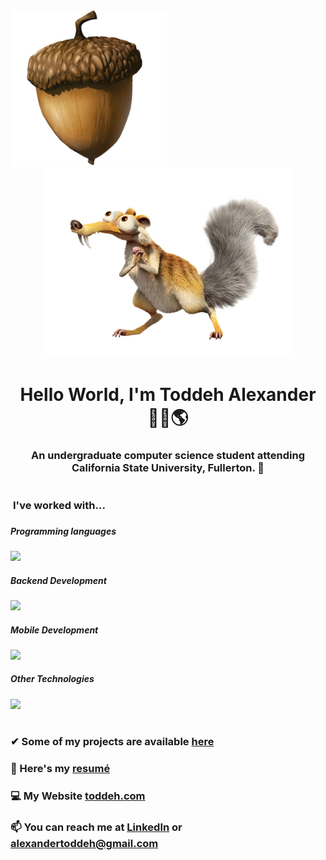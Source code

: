 <img src="/assets/Acorn.png" width="250">
<div align="center"><img src="/assets/Scrat.png" width="400"></div>

<h1 align="center">Hello World, I'm Toddeh Alexander 🙋‍♂️🌎 </h1> 
<h3 align="center">An undergraduate computer science student attending California State University, Fullerton. 🐘 
<h1></h1> 

<p align="left">

<h3 style="vertical-align:top; margin:4px" > I've worked with... <h3>

##### Programming languages
![](https://skillicons.dev/icons?i=html,css,js,ts,py,cpp,r)
##### Backend Development
![](https://skillicons.dev/icons?i=nodejs,php,mysql,flask)

##### Mobile Development
![](https://skillicons.dev/icons?i=swift,react)

##### Other Technologies
![](https://skillicons.dev/icons?i=raspberrypi,arduino,docker,bots,cloudflare,firebase,figma,linux,apple,windows)



<h1></h1>

### ✔ Some of my projects are available [here](https://github.com/toddehalexander?tab=repositories)

### 📄 Here's my [resumé](https://toddeh.com/assets/Resume/Toddeh_Alexander_Resume.pdf)

### 💻 My Website [toddeh.com](https://toddeh.com)

### 📫 You can reach me at [LinkedIn](https://www.linkedin.com/in/toddeh/) or alexandertoddeh@gmail.com
